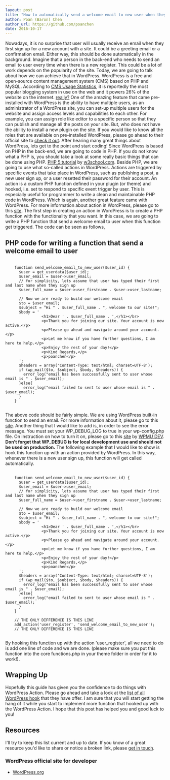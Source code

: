 ```yaml
---
layout: post
title: "How to automatically send a welcome email to new user when they sign up for their account in WordPress programmatically?"
author: Poan (Baron) Chen
author_url: https://github.com/poanchen
date: 2016-10-17
---
```

Nowadays, it is no surprise that user will usually receive an email when they first sign up for a new account with a site. It could be a greeting email or a confirmation email. Either way, this should be done automatically in the background. Imagine that a person in the back-end who needs to send an email to user every time when there is a new register. This could be a lot of work depends on the popularity of the site. Today, we are going to talk about how we can achieve that in WordPress. WordPress is a free and open-source content management system (CMS) based on PHP and MySQL. According to [CMS Usage Statistics](https://trends.builtwith.com/cms), it is reportedly the most popular blogging system in use on the web and it powers 26% of the website on the internet. [really?](https://w3techs.com/technologies/details/cm-wordpress/all/all) One of the amazing feature that came pre-installed with WordPress is the ability to have multiple users, as an administrator of a WordPress site, you can set-up multiple users for the website and assign access levels and capabilities to each other. For example, you can assign role like editor to a specific person so that they can publish and manage all the posts on your site. But, who does not have the ability to install a new plugin on the site. If you would like to know all the roles that are available on pre-installed WordPress, please go ahead to their official site to [check it out](https://codex.wordpress.org/Roles_and_Capabilities). After hearing many great things about WordPress, lets get to the point and start coding! Since WordPress is based on PHP in the back-end, we are going to code in PHP. If you do not know what a PHP is, you should take a look at some really basic things that can be done using PHP. [PHP 5 tutorial](http://www.w3schools.com/php/default.asp) by [w3school.com](http://www.w3schools.com/). Beside PHP, we are going to use what so-called actions in WordPress. Actions are triggered by specific events that take place in WordPress, such as publishing a post, a new user sign up, or a user resetted their password for their account. An action is a custom PHP function defined in your plugin (or theme) and hooked, i.e. set to respond to specific event trigger by user. This is especially useful for programmer to write a clean and maintainable PHP code in WordPress. Which is again, another great feature came with WordPress. For more information about action in WordPress, please go to this [site](https://codex.wordpress.org/Plugin_API). The first step in creating an action in WordPress is to create a PHP function with the functionality that you want. In this case, we are going to write a PHP function that send a welcome email to user when this function get triggered. The code can be seen as follows,
<br>

## PHP code for writing a function that send a welcome email to user

<pre>
  <code class="php">
    function send_welcome_email_to_new_user($user_id) {
      $user = get_userdata($user_id);
      $user_email = $user->user_email;
      // for simplicity, lets assume that user has typed their first and last name when they sign up
      $user_full_name = $user->user_firstname . $user->user_lastname;

      // Now we are ready to build our welcome email
      $to = $user_email;
      $subject = "Hi " . $user_full_name . ", welcome to our site!";
      $body = '
                &lt;h1&gt;Dear ' . $user_full_name . ',&lt;/h1&gt;&lt;/br&gt;
                &lt;p&gt;Thank you for joining our site. Your account is now active.&lt;/p&gt;
                &lt;p&gt;Please go ahead and navigate around your account.&lt;/p&gt;
                &lt;p&gt;Let me know if you have further questions, I am here to help.&lt;/p&gt;
                &lt;p&gt;Enjoy the rest of your day!&lt;/p&gt;
                &lt;p&gt;Kind Regards,&lt;/p&gt;
                &lt;p&gt;poanchen&lt;/p&gt;
      ';
      $headers = array('Content-Type: text/html; charset=UTF-8');
      if (wp_mail($to, $subject, $body, $headers)) {
        error_log("email has been successfully sent to user whose email is " . $user_email);
      }else{
        error_log("email failed to sent to user whose email is " . $user_email);
      }
    }
  </code>
</pre>
The above code should be fairly simple. We are using WordPress built-in function to send an email. For more information about it, please go to this [site](https://developer.wordpress.org/reference/functions/wp_mail/). Another thing that I would like to add is, in order to see the error message. You must set your WP_DEBUG_LOG to true in your wp-config.php file. On instruction on how to turn it on, please go to this [site](https://premium.wpmudev.org/blog/debugging-wordpress-how-to-use-wp_debug) by [WPMU DEV](https://premium.wpmudev.org/). **Don’t forget that WP_DEBUG is for local development use and should not be used on production.** The following example that I would like to show is hook this function up with an action provided by WordPress. In this way, whenever there is a new user sign up, this function will get called automatically.
<pre>
  <code class="php">
    function send_welcome_email_to_new_user($user_id) {
      $user = get_userdata($user_id);
      $user_email = $user->user_email;
      // for simplicity, lets assume that user has typed their first and last name when they sign up
      $user_full_name = $user->user_firstname . $user->user_lastname;

      // Now we are ready to build our welcome email
      $to = $user_email;
      $subject = "Hi " . $user_full_name . ", welcome to our site!";
      $body = '
                &lt;h1&gt;Dear ' . $user_full_name . ',&lt;/h1&gt;&lt;/br&gt;
                &lt;p&gt;Thank you for joining our site. Your account is now active.&lt;/p&gt;
                &lt;p&gt;Please go ahead and navigate around your account.&lt;/p&gt;
                &lt;p&gt;Let me know if you have further questions, I am here to help.&lt;/p&gt;
                &lt;p&gt;Enjoy the rest of your day!&lt;/p&gt;
                &lt;p&gt;Kind Regards,&lt;/p&gt;
                &lt;p&gt;poanchen&lt;/p&gt;
      ';
      $headers = array('Content-Type: text/html; charset=UTF-8');
      if (wp_mail($to, $subject, $body, $headers)) {
        error_log("email has been successfully sent to user whose email is " . $user_email);
      }else{
        error_log("email failed to sent to user whose email is " . $user_email);
      }
    }

    // THE ONLY DIFFERENCE IS THIS LINE
    add_action('user_register', 'send_welcome_email_to_new_user');
    // THE ONLY DIFFERENCE IS THIS LINE
  </code>
</pre>
By hooking this function up with the action 'user_register', all we need to do is add one line of code and we are done. (please make sure you put this function into the core functions.php in your theme folder in order for it to work!).

## Wrapping Up

Hopefully this guide has given you the confidence to do things with WordPress Action. Please go ahead and take a look at the [list of all WordPress hook](https://codex.wordpress.org/Plugin_API/Action_Reference) that they have offer. I am sure that you will start getting the hang of it while you start to implement more function that hooked up with the WordPress Action. I hope that this post has helped you and good luck to you!

## Resources

I'll try to keep this list current and up to date. If you know of a great resource you'd like to share or notice a broken link, please [get in touch](https://github.com/poanchen).

### WordPress official site for developer

* [WordPress.org](https://wordpress.org/)